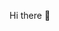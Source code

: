 Hi there 👋

<!--
**Boitumelo-sudo/Boitumelo-sudo** is a ✨ _special_ ✨ repository because its `README.md` (this file) appears on your GitHub profile.

Aspiring software engineer intern with hands-on experience in web development, UI design, and collaborative coding. Passionate about building clean, responsive websites using HTML, CSS, and JavaScript. Eager to contribute to real-world projects, learn from industry professionals, and grow as a developer in a dynamic tech environment.
